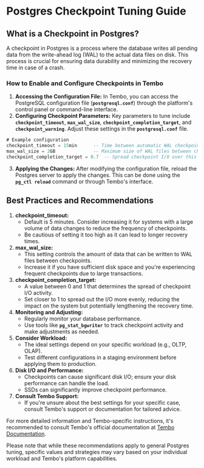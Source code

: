 # **Postgres Checkpoint Tuning Guide**

## What is a Checkpoint in Postgres?

A checkpoint in Postgres is a process where the database writes all pending data from the write-ahead log (WAL) to the actual data files on disk. This process is crucial for ensuring data durability and minimizing the recovery time in case of a crash.

### How to Enable and Configure Checkpoints in Tembo

1. **Accessing the Configuration File:**
In Tembo, you can access the PostgreSQL configuration file (**`postgresql.conf`**) through the platform's control panel or command-line interface.
2. **Configuring Checkpoint Parameters:**
Key parameters to tune include **`checkpoint_timeout`**, **`max_wal_size`**, **`checkpoint_completion_target`**, and **`checkpoint_warning`**. Adjust these settings in the **`postgresql.conf`** file.

```sql
# Example configuration
checkpoint_timeout = 15min      -- Time between automatic WAL checkpoints
max_wal_size = 2GB              -- Maximum size of WAL files between checkpoints
checkpoint_completion_target = 0.7  -- Spread checkpoint I/O over this fraction of checkpoint interval
```

3. **Applying the Changes:**
After modifying the configuration file, reload the Postgres server to apply the changes. This can be done using the **`pg_ctl reload`** command or through Tembo's interface.

## Best Practices and Recommendations

1. **checkpoint_timeout:**
    - Default is 5 minutes. Consider increasing it for systems with a large volume of data changes to reduce the frequency of checkpoints.
    - Be cautious of setting it too high as it can lead to longer recovery times.
2. **max_wal_size:**
    - This setting controls the amount of data that can be written to WAL files between checkpoints.
    - Increase it if you have sufficient disk space and you're experiencing frequent checkpoints due to large transactions.
3. **checkpoint_completion_target:**
    - A value between 0 and 1 that determines the spread of checkpoint I/O activity.
    - Set closer to 1 to spread out the I/O more evenly, reducing the impact on the system but potentially lengthening the recovery time.
4. **Monitoring and Adjusting:**
    - Regularly monitor your database performance.
    - Use tools like **`pg_stat_bgwriter`** to track checkpoint activity and make adjustments as needed.
5. **Consider Workload:**
    - The ideal settings depend on your specific workload (e.g., OLTP, OLAP).
    - Test different configurations in a staging environment before applying them to production.
6. **Disk I/O and Performance:**
    - Checkpoints can cause significant disk I/O; ensure your disk performance can handle the load.
    - SSDs can significantly improve checkpoint performance.
7. **Consult Tembo Support:**
    - If you're unsure about the best settings for your specific case, consult Tembo's support or documentation for tailored advice.

For more detailed information and Tembo-specific instructions, it's recommended to consult Tembo's official documentation at [Tembo Documentation](/docs/).

Please note that while these recommendations apply to general Postgres tuning, specific values and strategies may vary based on your individual workload and Tembo's platform capabilities.

